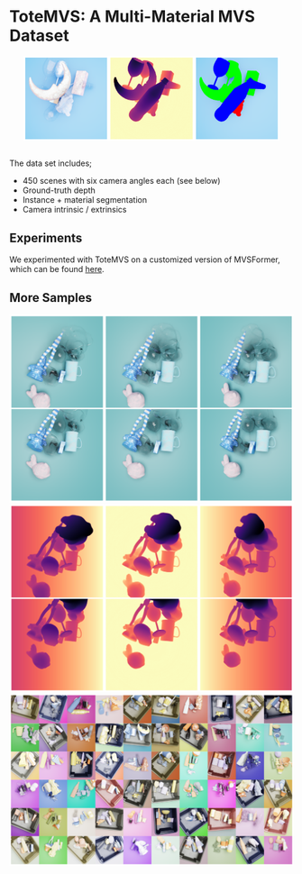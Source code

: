 # ToteMVS: A Multi-Material MVS Dataset

<div style="display: flex; justify-content: center;">
  <img src="assets/color.png" alt="Image 1" style="width: 30%; height: auto;">
  <img src="assets/depth.png" alt="Image 2 " style="width: 30%; height: auto;">
    <img src="assets/seg.png" alt="Image 2" style="width: 30%; height: auto;">
</div>
<br>

The data set includes;
- 450 scenes with six camera angles each (see below)
- Ground-truth depth
- Instance + material segmentation
- Camera intrinsic / extrinsics

## Experiments
We experimented with ToteMVS on a customized version of MVSFormer, which can be found [here](https://github.com/pietertolsma/MVSFormerExperiments).

## More Samples
![](assets/angles.png)
![](assets/angles_depth.png)
![](assets/samplepng.png)